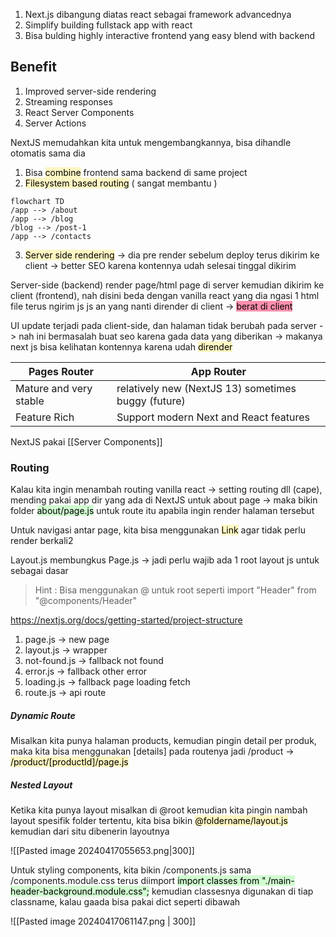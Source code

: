 1. Next.js dibangung diatas react sebagai framework advancednya
2. Simplify building fullstack app with react
3. Bisa bulding highly interactive frontend yang easy blend with backend

## Benefit
1. Improved server-side rendering
2. Streaming responses
3. React Server Components
4. Server Actions

NextJS memudahkan kita untuk mengembangkannya, bisa dihandle otomatis sama dia
1. Bisa <mark style="background: #FFF3A3A6;">combine</mark> frontend sama backend di same project
2. <mark style="background: #FFF3A3A6;">Filesystem based routing</mark> ( sangat membantu )
```mermaid
flowchart TD
/app --> /about
/app --> /blog
/blog --> /post-1
/app --> /contacts
```
3. <mark style="background: #FFF3A3A6;">Server side rendering</mark> -> dia pre render sebelum deploy terus dikirim ke client -> better SEO karena kontennya udah selesai tinggal dikirim

Server-side (backend) render page/html page di server kemudian dikirim ke client (frontend), nah disini beda dengan vanilla react yang dia ngasi 1 html file terus ngirim js js an yang nanti dirender di client -> <mark style="background: #FF5582A6;">berat di client</mark>

UI update terjadi pada client-side, dan halaman tidak berubah pada server -> nah ini bermasalah buat seo karena gada data yang diberikan -> makanya next js bisa kelihatan kontennya karena udah <mark style="background: #FFF3A3A6;">dirender</mark>

| **Pages Router**       | **App Router**                                      |
| ---------------------- | --------------------------------------------------- |
| Mature and very stable | relatively new (NextJS 13) sometimes buggy (future) |
| Feature Rich           | Support modern Next and React features              |
NextJS pakai [[Server Components]]

### Routing

Kalau kita ingin menambah routing vanilla react -> setting routing dll (cape), mending pakai app dir yang ada di NextJS
untuk about page -> maka bikin folder <mark style="background: #BBFABBA6;">about/page.js</mark> untuk route itu apabila ingin render halaman tersebut

Untuk navigasi antar page, kita bisa menggunakan <mark style="background: #FFF3A3A6;">Link</mark> agar tidak perlu render berkali2

Layout.js membungkus Page.js -> jadi perlu wajib ada 1 root layout js untuk sebagai dasar

> Hint : Bisa menggunakan @ untuk root seperti import "Header" from "@components/Header"

https://nextjs.org/docs/getting-started/project-structure
1. page.js -> new page
2. layout.js -> wrapper
3. not-found.js -> fallback not found
4. error.js -> fallback other error
5. loading.js -> fallback page loading fetch
6. route.js -> api route

##### Dynamic Route
Misalkan kita punya halaman products, kemudian pingin detail per produk, maka kita bisa menggunakan [details] pada routenya jadi /product -> <mark style="background: #FFF3A3A6;">/product/[productId]/page.js</mark>

##### Nested Layout
Ketika kita punya layout misalkan di @root kemudian kita pingin nambah layout spesifik folder tertentu, kita bisa bikin <mark style="background: #FFF3A3A6;">@foldername/layout.js</mark> kemudian dari situ dibenerin layoutnya

![[Pasted image 20240417055653.png|300]]

Untuk styling components, kita bikin /components.js sama /components.module.css terus diimport <mark style="background: #BBFABBA6;">import classes from "./main-header-background.module.css";</mark> kemudian classesnya digunakan di tiap classname, kalau gaada bisa pakai dict seperti dibawah

![[Pasted image 20240417061147.png | 300]]
